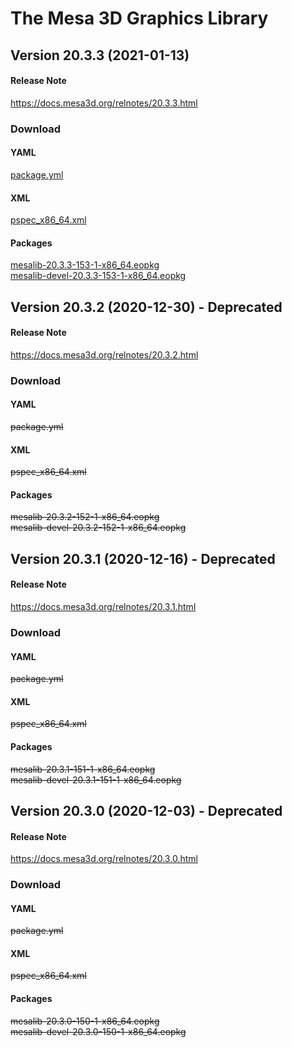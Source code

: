# The Mesa 3D Graphics Library

## Version 20.3.3 (2021-01-13)

#### Release Note
https://docs.mesa3d.org/relnotes/20.3.3.html

### Download

#### YAML
[package.yml](https://solus.repo.danceylove.net/github/KotoishiHeart/SolusPackages/mesalib/20.3.3/package.yml)

#### XML
[pspec_x86_64.xml](https://solus.repo.danceylove.net/github/KotoishiHeart/SolusPackages/mesalib/20.3.3/pspec_x86_64.xml)

#### Packages
[mesalib-20.3.3-153-1-x86_64.eopkg](https://solus.repo.danceylove.net/github/KotoishiHeart/SolusPackages/mesalib/20.3.3/mesalib-20.3.3-153-1-x86_64.eopkg)  
[mesalib-devel-20.3.3-153-1-x86_64.eopkg](https://solus.repo.danceylove.net/github/KotoishiHeart/SolusPackages/mesalib/20.3.3/mesalib-devel-20.3.3-153-1-x86_64.eopkg)

## Version 20.3.2 (2020-12-30) - Deprecated

#### Release Note
https://docs.mesa3d.org/relnotes/20.3.2.html

### Download

#### YAML
~~package.yml~~

#### XML
~~pspec_x86_64.xml~~

#### Packages
~~mesalib-20.3.2-152-1-x86_64.eopkg~~  
~~mesalib-devel-20.3.2-152-1-x86_64.eopkg~~
  
## Version 20.3.1 (2020-12-16) - Deprecated

#### Release Note
https://docs.mesa3d.org/relnotes/20.3.1.html

### Download

#### YAML
~~package.yml~~

#### XML
~~pspec_x86_64.xml~~

#### Packages
~~mesalib-20.3.1-151-1-x86_64.eopkg~~  
~~mesalib-devel-20.3.1-151-1-x86_64.eopkg~~
  
## Version 20.3.0 (2020-12-03) - Deprecated

#### Release Note
https://docs.mesa3d.org/relnotes/20.3.0.html

### Download

#### YAML
~~package.yml~~

#### XML
~~pspec_x86_64.xml~~

#### Packages
~~mesalib-20.3.0-150-1-x86_64.eopkg~~  
~~mesalib-devel-20.3.0-150-1-x86_64.eopkg~~  
